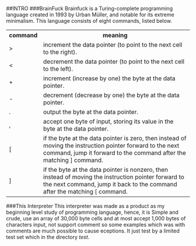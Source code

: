##INTRO
###BrainFuck
Brainfuck is a Turing-complete programming language created in 1993 by Urban Müller, and notable for its extreme minimalism. This language consists of eight commands, listed below.

<table>
	<tr><th>command</th><th>meaning</th></tr>
	<tr><td>></td>
		<td>increment the data pointer (to point to the next cell to the right).</td>
	</tr>
	<tr><td><</td>
		<td>decrement the data pointer (to point to the next cell to the left).</td>
	</tr>
	<tr><td>+</td>
		<td>increment (increase by one) the byte at the data pointer.</td>
	</tr>
	<tr><td>-</td>
		<td>decrement (decrease by one) the byte at the data pointer.</td>
	</tr>
	<tr><td>.</td>
		<td>output the byte at the data pointer.</td>
	</tr>
	<tr><td>,</td>
		<td>accept one byte of input, storing its value in the byte at the data pointer.</td>
	<tr><td>[</td>
		<td>if the byte at the data pointer is zero, then instead of moving the instruction pointer forward to the next command, jump it forward to the command after the matching ] command.</td>
	</tr>
	<tr><td>]</td>
		<td>if the byte at the data pointer is nonzero, then instead of moving the instruction pointer forward to the next command, jump it back to the command after the matching [ command.</td>
	</tr>
</table>

###This Interpreter
This interpreter was made as a product as my beginning level
study of programming language, hence, it is Simple and crude, use an array of 30,000 byte cells and at most accept 1,000 bytes of characters input, not support comment so some examples which was with comments are much possible to cause eceptions. It just test by a limited test set which in the directory *test*.